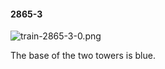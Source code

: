 #### 2865-3
![train-2865-3-0.png](https://github.com/lil-lab/nlvr/raw/master/nlvr/train/images/8/train-2865-3-0.png "train-2865-3-0.png")

The base of the two towers is blue.